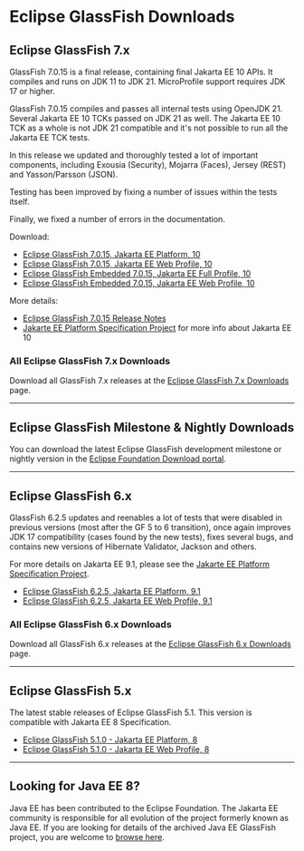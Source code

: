 # Eclipse GlassFish Downloads

## Eclipse GlassFish 7.x

GlassFish 7.0.15 is a final release, containing final Jakarta EE 10 APIs. It compiles and runs on JDK 11 to JDK 21. MicroProfile support requires JDK 17 or higher.

GlassFish 7.0.15 compiles and passes all internal tests using OpenJDK 21. Several Jakarta EE 10 TCKs passed on JDK 21 as well. The Jakarta EE 10 TCK as a whole is not JDK 21 compatible and it's not possible to run all the Jakarta EE TCK tests. 

In this release we updated and thoroughly tested a lot of important components, including Exousia (Security), Mojarra (Faces), Jersey (REST) and Yasson/Parsson (JSON).

Testing has been improved by fixing a number of issues within the tests itself.

Finally, we fixed a number of errors in the documentation.

Download:

* [Eclipse GlassFish 7.0.15, Jakarta EE Platform, 10](https://www.eclipse.org/downloads/download.php?file=/ee4j/glassfish/glassfish-7.0.15.zip)
* [Eclipse GlassFish 7.0.15, Jakarta EE Web Profile, 10](https://www.eclipse.org/downloads/download.php?file=/ee4j/glassfish/web-7.0.15.zip)
* [Eclipse GlassFish Embedded 7.0.15, Jakarta EE Full Profile, 10](https://search.maven.org/artifact/org.glassfish.main.extras/glassfish-embedded-all/7.0.15/jar)
* [Eclipse GlassFish Embedded 7.0.15, Jakarta EE Web Profile, 10](https://search.maven.org/artifact/org.glassfish.main.extras/glassfish-embedded-web/7.0.15/jar)

More details:

* [Eclipse GlassFish 7.0.15 Release Notes](https://github.com/eclipse-ee4j/glassfish/releases/tag/7.0.15)
* [Jakarte EE Platform Specification Project](https://jakartaee.github.io/jakartaee-platform/) for more info about Jakarta EE 10


### All Eclipse GlassFish 7.x Downloads

Download all GlassFish 7.x releases at the [Eclipse GlassFish 7.x Downloads](download_gf7.md) page.

----

## Eclipse GlassFish Milestone & Nightly Downloads

You can download the latest Eclipse GlassFish development milestone or nightly version in the [Eclipse Foundation Download portal](https://download.eclipse.org/ee4j/glassfish/).

----

## Eclipse GlassFish 6.x

GlassFish 6.2.5 updates and reenables a lot of tests that were disabled in previous versions (most after the GF 5 to 6 transition), once again improves JDK 17 compatibility (cases found by the new tests), fixes several bugs, and contains new versions of Hibernate Validator, Jackson and others.

For more details on Jakarta EE 9.1, please see the [Jakarte EE Platform Specification Project](https://eclipse-ee4j.github.io/jakartaee-platform/).

* [Eclipse GlassFish 6.2.5, Jakarta EE Platform, 9.1](https://www.eclipse.org/downloads/download.php?file=/ee4j/glassfish/glassfish-6.2.5.zip)
* [Eclipse GlassFish 6.2.5, Jakarta EE Web Profile, 9.1](https://www.eclipse.org/downloads/download.php?file=/ee4j/glassfish/web-6.2.5.zip)

### All Eclipse GlassFish 6.x Downloads

Download all GlassFish 6.x releases at the [Eclipse GlassFish 6.x Downloads](download_gf6.md) page.

----

## Eclipse GlassFish 5.x

The latest stable releases of Eclipse GlassFish 5.1. This version is compatible with Jakarta EE 8 Specification.

* [Eclipse GlassFish 5.1.0 - Jakarta EE Platform, 8](https://www.eclipse.org/downloads/download.php?file=/glassfish/glassfish-5.1.0.zip)
* [Eclipse GlassFish 5.1.0 - Jakarta EE Web Profile, 8](https://www.eclipse.org/downloads/download.php?file=/glassfish/web-5.1.0.zip)


----

## Looking for Java EE 8?

Java EE has been contributed to the Eclipse Foundation.
The Jakarta EE community is responsible for all evolution of the
project formerly known as Java EE.
If you are looking for details of the archived Java EE GlassFish project, you are welcome to
[browse here](https://javaee.github.io/glassfish). 
